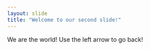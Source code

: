 ```yaml
---
layout: slide
title: "Welcome to our second slide!"
---
```

We are the world!
Use the left arrow to go back!
